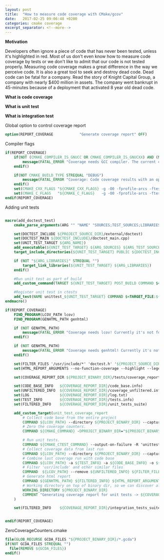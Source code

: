 ```yaml
---
layout: post
title:  "How to measure code coverage with CMake/gcov"
date:   2017-02-25 09:06:48 +0200
categories: cmake coverage
excerpt_separator: <!--more-->
---
```

**Motivation**

Developers often ignore a piece of code that has never been tested, unless it's
highlighted in red. Most of us don't even know how to measure code coverage by
tests or we don't like to admit that our code is not tested properly.
Measuring code coverage makes a great difference in the way we perceive code.
It is also a great tool to seek and destroy dead code. Dead code can be fatal
for a company. Read the story of Knight Capital Group, a company with nearly
$400 million in assets. The company went bankrupt in 45-minutes because of a
deployment that activated 8 year old dead code.
 <!--more-->

**What is code coverage**

**What is unit test**

**What is integration test**




Global option to control coverage report
```cmake
option(REPORT_COVERAGE            "Generate coverage report" OFF)
```

Compiler flags
```cmake
if(REPORT_COVERAGE)
    if(NOT (CMAKE_COMPILER_IS_GNUCC OR CMAKE_COMPILER_IS_GNUCXX) AND (NOT "${CMAKE_C_COMPILER_ID}" STREQUAL "Clang"))
        message(FATAL_ERROR "Coverage needs GCC compiler. The current compiler ${CMAKE_C_COMPILER_ID} is not GNU gcc!")
    endif()

    if(NOT CMAKE_BUILD_TYPE STREQUAL "DEBUG")
        message(FATAL_ERROR "Coverage: Code coverage results with an optimised (non-Debug) build may be misleading! Add -DCMAKE_BUILD_TYPE=Debug")
    endif()
    set(CMAKE_CXX_FLAGS "${CMAKE_CXX_FLAGS} -g -O0 -fprofile-arcs -ftest-coverage")
    set(CMAKE_C_FLAGS   "${CMAKE_C_FLAGS}   -g -O0 -fprofile-arcs -ftest-coverage")
endif(REPORT_COVERAGE)
```

Adding unit tests
```cmake

macro(add_doctest_test)
    cmake_parse_arguments(ARG "" "NAME" "SOURCES;TEST_SOURCES;LIBRARIES" ${ARGN})

    set(DOCTEST_INCLUDE ${PROJECT_SOURCE_DIR}/external/doctest)
    set(DOCTEST_MAIN ${DOCTEST_INCLUDE}/doctest_main.cpp)
    set(UNIT_TEST_TARGET ${ARG_NAME})
    add_executable(${UNIT_TEST_TARGET} ${ARG_SOURCES} ${ARG_TEST_SOURCES} ${DOCTEST_MAIN})
    target_include_directories(${UNIT_TEST_TARGET} PUBLIC ${DOCTEST_INCLUDE})

    if (NOT "${ARG_LIBRARIES}" STREQUAL "")
        target_link_libraries(${UNIT_TEST_TARGET} ${ARG_LIBRARIES})
    endif()

    #Run unit test as part of build
    add_custom_command(TARGET ${UNIT_TEST_TARGET} POST_BUILD COMMAND $<TARGET_FILE:${UNIT_TEST_TARGET}>)

    #Register unit test in ctests
    add_test(NAME unittest_${UNIT_TEST_TARGET} COMMAND $<TARGET_FILE:${UNIT_TEST_TARGET}>)
endmacro()
```

```cmake
if(REPORT_COVERAGE)
    FIND_PROGRAM(LCOV_PATH lcov)
    FIND_PROGRAM(GENHTML_PATH genhtml)

    if (NOT GENHTML_PATH) 
        message(FATAL_ERROR "Coverage needs lcov! Currently it's not found in this system")
    endif()

    if (NOT GENHTML_PATH) 
        message(FATAL_ERROR "Coverage needs genhtml! Currently it's not found in this system")
    endif()

    set(FILTER_FILES '/usr/include/*' 'doctest.h' '${PROJECT_SOURCE_DIR}/unittests/*')
    set(HTML_REPORT_ARGUMENTS --no-function-coverage --highlight --legend --branch-coverage --demangle-cpp)

    set(COVERAGE_REPORT_DIR ${PROJECT_BINARY_DIR}/tests/coverage_report)

    set(CODE_BASE_INFO   ${COVERAGE_REPORT_DIR}/code_base.info)
    set(UNFILTERED_INFO  ${COVERAGE_REPORT_DIR}/coverage_unfiltered.info)
    set(LOG              ${COVERAGE_REPORT_DIR}/log.txt)
    set(TEST_INFO        ${COVERAGE_REPORT_DIR}/tests.info)
    set(FILTERED_INFO    ${COVERAGE_REPORT_DIR}/unit_tests_suite) 

    add_custom_target(unit_test_coverage_report
        # Collect code base from the entire project
        COMMAND ${LCOV_PATH} --directory ${PROJECT_BINARY_DIR} --capture --initial -o ${CODE_BASE_INFO} > ${LOG} 2>&1
        # Zero the coverage counters.
        COMMAND ${CMAKE_COMMAND} -DPROJECT_BINARY_DIR="${PROJECT_BINARY_DIR}" -P "${PROJECT_SOURCE_DIR}/cmake/ZeroCoverageCounters.cmake" >> ${LOG} 2>&1

        # Run unit tests.
        COMMAND ${CMAKE_CTEST_COMMAND} --output-on-failure -R 'unittest_*' >> ${LOG} 2>&1
        # Collect coverage data from last run
        COMMAND ${LCOV_PATH} --directory ${PROJECT_BINARY_DIR} --capture --output-file ${TEST_INFO} >> ${LOG} 2>&1
        # Combine last coverage run with code base
        COMMAND ${LCOV_PATH} -a ${TEST_INFO} -a ${CODE_BASE_INFO} -o ${UNFILTERED_INFO} >> ${LOG} 2>&1
        # Filter 'usr/include' and other similar files
        COMMAND  ${LCOV_PATH} --remove ${UNFILTERED_INFO} ${FILTER_FILES} -o ${FILTERED_INFO} >> ${LOG} 2>&1
        # Generate html report 
        COMMAND ${GENHTML_PATH} ${FILTERED_INFO} ${HTML_REPORT_ARGUMENTS} --output-directory ${COVERAGE_REPORT_DIR} >> ${LOG} 2>&1
        # Working directory on top of binary dir, so we can discover all tests
        WORKING_DIRECTORY ${PROJECT_BINARY_DIR}
        COMMENT "Generating coverage report for unit tests -> ${COVERAGE_REPORT_DIR}/index.html"
    )

    set(FILTERED_INFO    ${COVERAGE_REPORT_DIR}/integration_tests_suite) 


endif(REPORT_COVERAGE)
```

ZeroCoverageCounters.cmake
```cmake
file(GLOB_RECURSE GCDA_FILES "${PROJECT_BINARY_DIR}/*.gcda")
if(NOT GCDA_FILES STREQUAL "")
  file(REMOVE ${GCDA_FILES})
endif()
```
